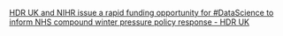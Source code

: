 [HDR UK and NIHR issue a rapid funding opportunity for #DataScience to inform NHS compound winter pressure policy response - HDR UK](https://qi.tc/qi/120618)